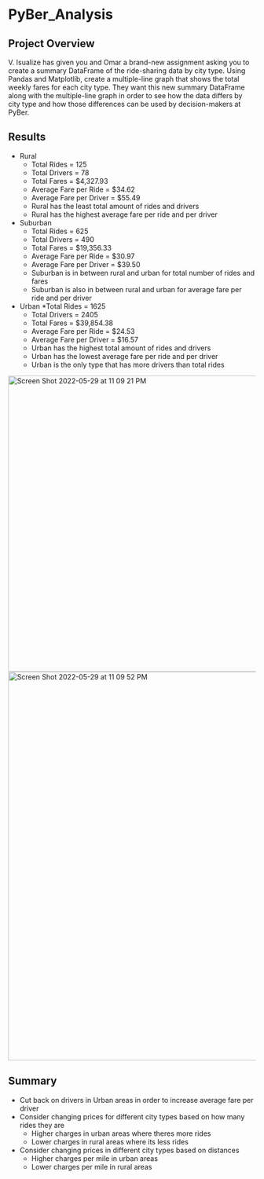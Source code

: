# PyBer_Analysis
## Project Overview
V. Isualize has given you and Omar a brand-new assignment asking you to create a summary DataFrame of the ride-sharing data by city type. Using Pandas and Matplotlib, create a multiple-line graph that shows the total weekly fares for each city type. They want this new summary DataFrame along with the multiple-line graph in order to see how the data differs by city type and how those differences can be used by decision-makers at PyBer.
## Results
* Rural
  * Total Rides = 125
  * Total Drivers = 78
  * Total Fares = $4,327.93
  * Average Fare per Ride = $34.62
  * Average Fare per Driver = $55.49
  * Rural has the least total amount of rides and drivers
  * Rural has the highest average fare per ride and per driver
* Suburban
  * Total Rides = 625
  * Total Drivers = 490
  * Total Fares = $19,356.33
  * Average Fare per Ride = $30.97
  * Average Fare per Driver = $39.50
  * Suburban is in between rural and urban for total number of rides and fares
  * Suburban is also in between rural and urban for average fare per ride and per driver
* Urban
  *Total Rides = 1625
  * Total Drivers = 2405
  * Total Fares = $39,854.38
  * Average Fare per Ride = $24.53
  * Average Fare per Driver = $16.57
  * Urban has the highest total amount of rides and drivers
  * Urban has the lowest average fare per ride and per driver
  * Urban is the only type that has more drivers than total rides
<img width="603" alt="Screen Shot 2022-05-29 at 11 09 21 PM" src="https://user-images.githubusercontent.com/104036750/170915608-39f12f3a-5eac-48b9-b722-7174e01fd41e.png">
<img width="792" alt="Screen Shot 2022-05-29 at 11 09 52 PM" src="https://user-images.githubusercontent.com/104036750/170915620-2b6b5172-62a9-459b-a6b2-6067123a85aa.png">

## Summary
* Cut back on drivers in Urban areas in order to increase average fare per driver
* Consider changing prices for different city types based on how many rides they are
  * Higher charges in urban areas where theres more rides
  * Lower charges in rural areas where its less rides
* Consider changing prices in different city types based on distances
  * Higher charges per mile in urban areas
  * Lower charges per mile in rural areas
